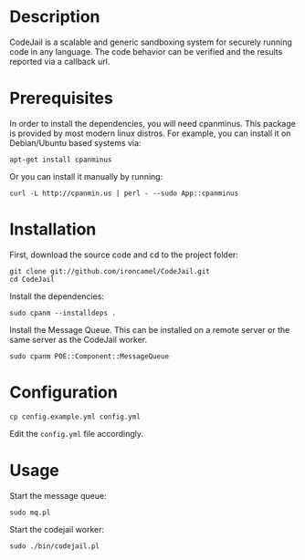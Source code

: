 # Description

CodeJail is a scalable and generic sandboxing system for securely running
code in any language.
The code behavior can be verified and the results reported via a callback url.

# Prerequisites

In order to install the dependencies, you will need cpanminus.
This package is provided by most modern linux distros.
For example, you can install it on Debian/Ubuntu based systems via:

    apt-get install cpanminus

Or you can install it manually by running:

    curl -L http://cpanmin.us | perl - --sudo App::cpanminus

# Installation

First, download the source code and cd to the project folder:

    git clone git://github.com/ironcamel/CodeJail.git
    cd CodeJail

Install the dependencies:

    sudo cpanm --installdeps .

Install the Message Queue. This can be installed on a remote server or the
same server as the CodeJail worker.

    sudo cpanm POE::Component::MessageQueue

# Configuration

    cp config.example.yml config.yml

Edit the `config.yml` file accordingly.

# Usage

Start the message queue:

    sudo mq.pl

Start the codejail worker:

    sudo ./bin/codejail.pl
